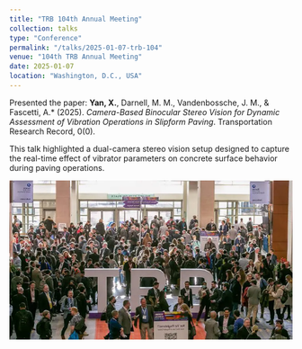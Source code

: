 ```yaml
---
title: "TRB 104th Annual Meeting"
collection: talks
type: "Conference"
permalink: "/talks/2025-01-07-trb-104"
venue: "104th TRB Annual Meeting"
date: 2025-01-07
location: "Washington, D.C., USA"
---
```


Presented the paper:
**Yan, X.**, Darnell, M. M., Vandenbossche, J. M., & Fascetti, A.* (2025). *Camera-Based Binocular Stereo Vision for Dynamic Assessment of Vibration Operations in Slipform Paving*. Transportation Research Record, 0(0).

This talk highlighted a dual-camera stereo vision setup designed to capture the real-time effect of vibrator parameters on concrete surface behavior during paving operations.

<img src='/images/Talks_104thTRB02.jpg' alt='Talk illustration'>